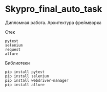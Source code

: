 # Skypro_final_auto_task
Дипломная работа. Архитектура фреймворка

Стек

    pytest
    selenium
    request
    allure

Библиотеки

    pip install pytest
    pip install selenium
    pip install webdriver-manager
    pip install allure
